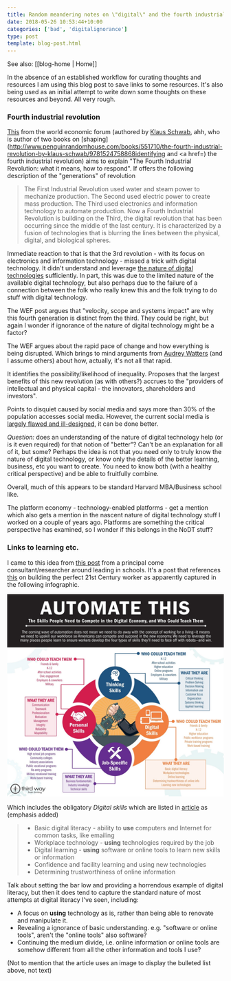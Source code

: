 ```yaml
---
title: Random meandering notes on \"digital\" and the fourth industrial revolution
date: 2018-05-26 10:53:44+10:00
categories: ['bad', 'digitalignorance']
type: post
template: blog-post.html
---
```


See also: [[blog-home | Home]]

In the absence of an established workflow for curating thoughts and resources I am using this blog post to save links to some resources. It's also being used as an initial attempt to write down some thoughts on these resources and beyond. All very rough.

### Fourth industrial revolution

[This](https://www.weforum.org/agenda/2016/01/the-fourth-industrial-revolution-what-it-means-and-how-to-respond/) from the world economic forum (authored by [Klaus Schwab](https://www.weforum.org/about/klaus-schwab), ahh, who is author of two books on [shaping](http://www.penguinrandomhouse.com/books/551710/the-fourth-industrial-revolution-by-klaus-schwab/9781524758868identifying</a> and <a href=) the fourth industrial revolution) aims to explain "The Fourth Industrial Revolution: what it means, how to respond". If offers the following description of the "generations" of revolution

> The First Industrial Revolution used water and steam power to mechanize production. The Second used electric power to create mass production. The Third used electronics and information technology to automate production. Now a Fourth Industrial Revolution is building on the Third, the digital revolution that has been occurring since the middle of the last century. It is characterized by a fusion of technologies that is blurring the lines between the physical, digital, and biological spheres.

Immediate reaction to that is that the 3rd revolution - with its focus on electronics and information technology - missed a trick with digital technology. It didn't understand and leverage [the nature of digital technologies](http://djon.es/blog/2016/06/27/what-is-the-nature-of-digital-technology-part-1/) sufficiently. In part, this was due to the limited nature of the available digital technology, but also perhaps due to the failure of a connection between the folk who really knew this and the folk trying to do stuff with digital technology.

The WEF post argues that "velocity, scope and systems impact" are why this fourth generation is distinct from the third. They could be right, but again I wonder if ignorance of the nature of digital technology might be a factor?

The WEF argues about the rapid pace of change and how everything is being disrupted. Which brings to mind arguments from [Audrey Watters](http://hackeducation.com/2016/07/13/memory-machines) (and I assume others) about how, actually, it's not all that rapid.

It identifies the possibility/likelihood of inequality. Proposes that the largest benefits of this new revolution (as with others?) accrues to the "providers of intellectual and physical capital - the innovators, shareholders and investors".

Points to disquiet caused by social media and says more than 30% of the population accesses social media. However, the current social media is [largely flawed and ill-designed](https://hapgood.us/2017/02/24/against-expressive-social-media/), it can be done better.

_Question:_ does an understanding of the nature of digital technology help (or is it even required) for that notion of "better"? Can't be an explanation for all of it, but some? Perhaps the idea is not that you need only to truly know the nature of digital technology, or know only the details of the better learning, business, etc you want to create. You need to know both (with a healthy critical perspective) and be able to fruitfully combine.

Overall, much of this appears to be standard Harvard MBA/Business school like.

The platform economy - technology-enabled platforms - get a mention which also gets a mention in the nascent nature of digital technology stuff I worked on a couple of years ago. Platforms are something the critical perspective has examined, so I wonder if this belongs in the NoDT stuff?

### Links to learning etc.

I came to this idea from [this post](http://esheninger.blogspot.com.au/2018/04/preparing-learners-for-fourth.html) from a principal come consultant/researcher around leading in schools. It's a post that references [this](https://www.thirdway.org/report/automate-this-building-the-perfect-21st-century-worker) on building the perfect 21st Century worker as apparently captured in the following infographic.

![](images/Artboard_1_300x-80.jpg)

Which includes the obligatory _Digital skills_ which are listed in [article](https://www.thirdway.org/report/automate-this-building-the-perfect-21st-century-worker) as (emphasis added)

> - Basic digital literacy - ability to **use** computers and Internet for common tasks, like emailing
> - Workplace technology - **using** technologies required by the job
> - Digital learning - **using** software or online tools to learn new skills or information
> - Confidence and facility learning and using new technologies
> - Determining trustworthiness of online information

Talk about setting the bar low and providing a horrendous example of digital literacy, but then it does tend to capture the standard nature of most attempts at digital literacy I've seen, including:

- A focus on **using** technology as is, rather than being able to renovate and manipulate it.
- Revealing a ignorance of basic understanding. e.g. "software or online tools", aren't the "online tools" also software?
- Continuing the medium divide, i.e. online information or online tools are somehow different from all the other information and tools I use?

(Not to mention that the article uses an image to display the bulleted list above, not text)